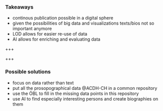 ### Takeaways
- continous publication possible in a digital sphere
- given the possibilities of big data and visualizations texts/bios not so important anymore
- LOD allows for easier re-use of data
- AI allows for enriching and evaluating data

+++

<span class="fragment"></span>
<span class="fragment"></span>

<div data-animate data-src="images/stacked_data_sets_v1.drawio.svg">
<!--
{ "setup": [
{ "element": "#cell-19, #cell-20, #cell-21, #cell-22, #cell-23, #cell-28", "modifier": "attr", "parameters": [ {"class": "fragment", "data-fragment-index": "0"} ] },
{ "element": "#cell-24, #cell-25, #cell-26, #cell-27, #cell-29", "modifier": "attr", "parameters": [ {"class": "fragment", "data-fragment-index": "1"} ] }
]}
-->
</div>

+++

### Possible solutions
- focus on data rather than text
- put all the prosopographical data @ACDH-CH in a common repository
- use the ÖBL to fill in the missing data points in this repository
- use AI to find especially interesting persons and create biographies on them